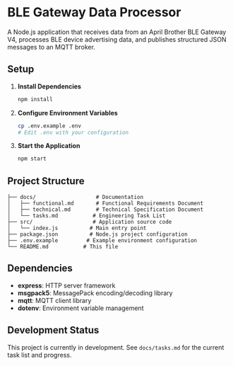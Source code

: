 # BLE Gateway Data Processor

A Node.js application that receives data from an April Brother BLE Gateway V4, processes BLE device advertising data, and publishes structured JSON messages to an MQTT broker.

## Setup

1. **Install Dependencies**
   ```bash
   npm install
   ```

2. **Configure Environment Variables**
   ```bash
   cp .env.example .env
   # Edit .env with your configuration
   ```

3. **Start the Application**
   ```bash
   npm start
   ```

## Project Structure

```
├── docs/                   # Documentation
│   ├── functional.md       # Functional Requirements Document
│   ├── technical.md        # Technical Specification Document
│   └── tasks.md           # Engineering Task List
├── src/                   # Application source code
│   └── index.js          # Main entry point
├── package.json          # Node.js project configuration
├── .env.example         # Example environment configuration
└── README.md           # This file
```

## Dependencies

- **express**: HTTP server framework
- **msgpack5**: MessagePack encoding/decoding library
- **mqtt**: MQTT client library
- **dotenv**: Environment variable management

## Development Status

This project is currently in development. See `docs/tasks.md` for the current task list and progress.
